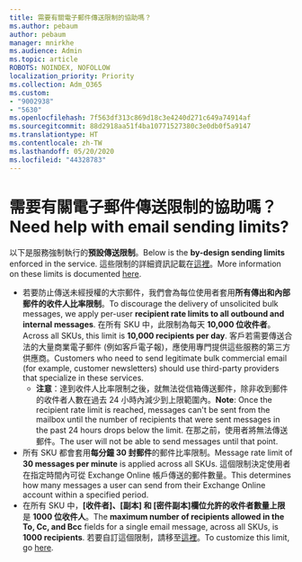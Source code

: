 ```yaml
---
title: 需要有關電子郵件傳送限制的協助嗎？
ms.author: pebaum
author: pebaum
manager: mnirkhe
ms.audience: Admin
ms.topic: article
ROBOTS: NOINDEX, NOFOLLOW
localization_priority: Priority
ms.collection: Adm_O365
ms.custom:
- "9002938"
- "5630"
ms.openlocfilehash: 7f563df313c869d18c3e4240d271c649a74914af
ms.sourcegitcommit: 88d2918aa51f4ba10771527380c3e0db0f5a9147
ms.translationtype: HT
ms.contentlocale: zh-TW
ms.lasthandoff: 05/20/2020
ms.locfileid: "44328783"
---
```

# <a name="need-help-with-email-sending-limits"></a><span data-ttu-id="f125d-102">需要有關電子郵件傳送限制的協助嗎？</span><span class="sxs-lookup"><span data-stu-id="f125d-102">Need help with email sending limits?</span></span>

<span data-ttu-id="f125d-103">以下是服務強制執行的**預設傳送限制**。</span><span class="sxs-lookup"><span data-stu-id="f125d-103">Below is the **by-design sending limits** enforced in the service.</span></span> <span data-ttu-id="f125d-104">這些限制的詳細資訊記載在[這裡](https://docs.microsoft.com/office365/servicedescriptions/exchange-online-service-description/exchange-online-limits#receiving-and-sending-limits)。</span><span class="sxs-lookup"><span data-stu-id="f125d-104">More information on these limits is documented [here](https://docs.microsoft.com/office365/servicedescriptions/exchange-online-service-description/exchange-online-limits#receiving-and-sending-limits).</span></span>

- <span data-ttu-id="f125d-105">若要防止傳送未經授權的大宗郵件，我們會為每位使用者套用**所有傳出和內部郵件的收件人比率限制**。</span><span class="sxs-lookup"><span data-stu-id="f125d-105">To discourage the delivery of unsolicited bulk messages, we apply per-user **recipient rate limits to all outbound and internal messages**.</span></span> <span data-ttu-id="f125d-106">在所有 SKU 中，此限制為每天 **10,000 位收件者**。</span><span class="sxs-lookup"><span data-stu-id="f125d-106">Across all SKUs, this limit is **10,000 recipients per day**.</span></span>  <span data-ttu-id="f125d-107">客戶若需要傳送合法的大量商業電子郵件 (例如客戶電子報)，應使用專門提供這些服務的第三方供應商。</span><span class="sxs-lookup"><span data-stu-id="f125d-107">Customers who need to send legitimate bulk commercial email (for example, customer newsletters) should use third-party providers that specialize in these services.</span></span>
    - <span data-ttu-id="f125d-108">**注意**：達到收件人比率限制之後，就無法從信箱傳送郵件，除非收到郵件的收件者人數在過去 24 小時內減少到上限範圍內。</span><span class="sxs-lookup"><span data-stu-id="f125d-108">**Note**: Once the recipient rate limit is reached, messages can't be sent from the mailbox until the number of recipients that were sent messages in the past 24 hours drops below the limit.</span></span> <span data-ttu-id="f125d-109">在那之前，使用者將無法傳送郵件。</span><span class="sxs-lookup"><span data-stu-id="f125d-109">The user will not be able to send messages until that point.</span></span>
- <span data-ttu-id="f125d-110">所有 SKU 都會套用**每分鐘 30 封郵件**的郵件比率限制。</span><span class="sxs-lookup"><span data-stu-id="f125d-110">Message rate limit of **30 messages per minute** is applied across all SKUs.</span></span> <span data-ttu-id="f125d-111">這個限制決定使用者在指定時間內可從 Exchange Online 帳戶傳送的郵件數量。</span><span class="sxs-lookup"><span data-stu-id="f125d-111">This determines how many messages a user can send from their Exchange Online account within a specified period.</span></span>
- <span data-ttu-id="f125d-112">在所有 SKU 中，**[收件者]、[副本] 和 [密件副本]欄位允許的收件者數量上限**是 **1000 位收件人**。</span><span class="sxs-lookup"><span data-stu-id="f125d-112">The **maximum number of recipients allowed in the To, Cc, and Bcc** fields for a single email message, across all SKUs, is **1000 recipients**.</span></span> <span data-ttu-id="f125d-113">若要自訂這個限制，請移至[這裡](https://techcommunity.microsoft.com/t5/exchange-team-blog/customizable-recipient-limits-in-office-365/ba-p/1183228)。</span><span class="sxs-lookup"><span data-stu-id="f125d-113">To customize this limit, go [here](https://techcommunity.microsoft.com/t5/exchange-team-blog/customizable-recipient-limits-in-office-365/ba-p/1183228).</span></span>
